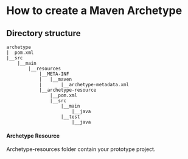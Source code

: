 # How to create a Maven Archetype



## Directory structure

```
archetype
|  pom.xml
|__src
    |__main
        |__resources
            |__META-INF
            |   |__maven
            |       |__archetype-metadata.xml
            |__archetype-resource
                |__pom.xml
                |__src
                    |__main
                        |__java
                    |__test
                        |__java
```



#### Archetype Resource

Archetype-resources folder contain your prototype project.